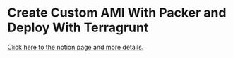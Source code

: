 # Create Custom AMI With Packer and Deploy With Terragrunt
[Click here to the notion page and more details.](https://lielcohen.notion.site/Create-Custom-AMI-With-Packer-and-Deploy-With-Terragrunt-147699ce6043496c87fbcc509dd9985d)
